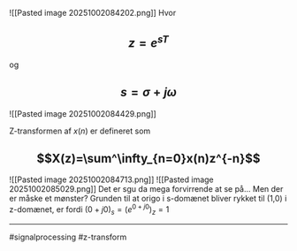 ![[Pasted image 20251002084202.png]]
Hvor 
## $$z = e^{sT}$$ 
og 
## $$s = \sigma + j\omega$$
![[Pasted image 20251002084429.png]]

Z-transformen af $x(n)$ er defineret som
## $$X(z)=\sum^\infty_{n=0}x(n)z^{-n}$$
![[Pasted image 20251002084713.png]]
![[Pasted image 20251002085029.png]]
Det er sgu da mega forvirrende at se på... Men der er måske et mønster?
Grunden til at origo i s-domænet bliver rykket til (1,0) i z-domænet, er fordi $(0+j0)_s = (e^{0+j0})_z=1$


---
#signalprocessing #z-transform